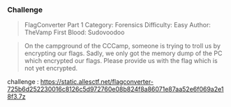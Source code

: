 ### Challenge
> FlagConverter Part 1
> Category: Forensics
> Difficulty: Easy
> Author: TheVamp
> First Blood: Sudovoodoo

> On the campground of the CCCamp, someone is trying to troll us by encrypting our flags. Sadly, we only got the memory dump of the PC which encrypted our flags.
> Please provide us with the flag which is not yet encrypted.

challenge : https://static.allesctf.net/flagconverter-725b6d252230016c8126c5d972760e08b824f8a86071e87aa52e6f069a2e18f3.7z
